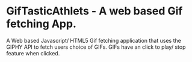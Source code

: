 # GifTasticAthlets - A web based Gif fetching App.

A Web based Javascript/ HTML5 Gif fetching application that uses the GIPHY API to fetch users choice of GIFs. GIFs have an click to play/ stop feature when clicked.
